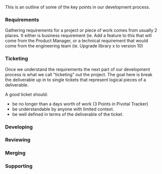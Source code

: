 This is an outline of some of the key points in our development process.

### Requirements
Gathering requirements for a project or piece of work comes from usually 2 places. It either is business requirement (ie. Add a feature to this  that will come from the Product Manager, or a technical requirement that would come from the engineering team (ie. Upgrade library x to version 10)

### Ticketing
Once we understand the requirements the next part of our development process is what we call "ticketing" out the project. The goal here is break the deliverable up in to single tickets that represent logical pieces of a deliverable. 

A good ticket should:
* be no longer than a days worth of work (3 Points in Pivotal Tracker)
* be understandable by anyone with limited context.
* be well defined in terms of the deliverable of the ticket.


### Developing

### Reviewing

### Merging 

### Supporting